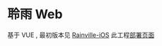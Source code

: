 # 聆雨 Web

基于 VUE ,
最初版本见 [Rainville-iOS](https://github.com/VArbiter/Rainville_iOS-iOS)
此工程[部署页面](https://varbiter.github.io/Rainville-web/dist/index.html#/)
